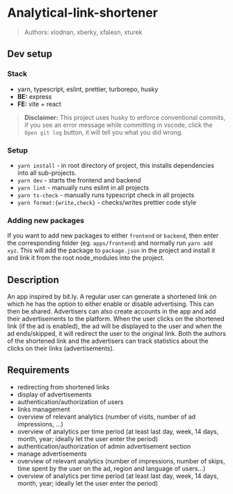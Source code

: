 # Analytical-link-shortener

> Authors: xlodnan, xberky, xfalesn, xturek

## Dev setup

### Stack

- yarn, typescript, eslint, prettier, turborepo, husky
- **BE:** express
- **FE:** vite + react

> **Disclaimer:** This project uses husky to enforce conventional commits, if you see an error message while committing
> in vscode, click the `Open git log` button, it will tell you what you did wrong.

### Setup

- `yarn install` - in root directory of project, this installs dependencies into all sub-projects.
- `yarn dev` - starts the frontend and backend
- `yarn lint` - manually runs eslint in all projects
- `yarn ts-check` - manually runs typescript check in all projects
- `yarn format:{write,check}` - checks/writes prettier code style

### Adding new packages

If you want to add new packages to either `frontend` or `backend`, then enter the corresponding folder (eg. `apps/frontend`) and normally run `yarn add xyz`. This will add the package to `package.json` in the project and install it and link it from the root node_modules into the project.

## Description

An app inspired by bit.ly.
A regular user can generate a shortened link on which he has the option to either enable or disable advertising.
This can then be shared.
Advertisers can also create accounts in the app and add their advertisements to the platform.
When the user clicks on the shortened link (if the ad is enabled), the ad will be displayed to the user and when the ad ends/skipped, it will redirect the user to the original link.
Both the authors of the shortened link and the advertisers can track statistics about the clicks on their links (advertisements).

## Requirements

- redirecting from shortened links
- display of advertisements
- authentication/authorization of users
- links management
- overview of relevant analytics (number of visits, number of ad impressions, ...)
- overview of analytics per time period (at least last day, week, 14 days, month, year; ideally let the user enter the period)
- authentication/authorization of admin advertisement section
- manage advertisements
- overview of relevant analytics (number of impressions, number of skips, time spent by the user on the ad, region and language of users...)
- overview of analytics per time period (at least last day, week, 14 days, month, year; ideally let the user enter the period)
